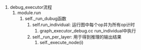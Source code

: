 1. debug_executor流程
   1. module.run
      1. self._run_dubug函数
         1. self.run_individual: 运行图中每个op并为所有op计时
            1. graph_executor_debug.cc run_individual中执行
         2. self._run_per_layer: 用于得到推理的输出结果
            1. self._execute_node(i)
